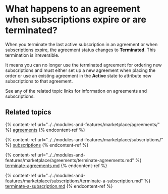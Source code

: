 # What happens to an agreement when subscriptions expire or are terminated?

When you terminate the last active subscription in an agreement or when subscriptions expire, the agreement status changes to **Terminated**. This termination is irreversibl&#x65;_._&#x20;

It means you can no longer use the terminated agreement for ordering new subscriptions and must either set up a new agreement when placing the order or use an existing agreement in the **Active** state to attribute new subscriptions to that agreement.

See any of the related topic links for information on agreements and subscriptions.

## Related topics

{% content-ref url="../../modules-and-features/marketplace/agreements/" %}
[agreements](../../modules-and-features/marketplace/agreements/)
{% endcontent-ref %}

{% content-ref url="../../modules-and-features/marketplace/subscriptions/" %}
[subscriptions](../../modules-and-features/marketplace/subscriptions/)
{% endcontent-ref %}

{% content-ref url="../../modules-and-features/marketplace/agreements/terminate-agreements.md" %}
[terminate-agreements.md](../../modules-and-features/marketplace/agreements/terminate-agreements.md)
{% endcontent-ref %}

{% content-ref url="../../modules-and-features/marketplace/subscriptions/terminate-a-subscription.md" %}
[terminate-a-subscription.md](../../modules-and-features/marketplace/subscriptions/terminate-a-subscription.md)
{% endcontent-ref %}
